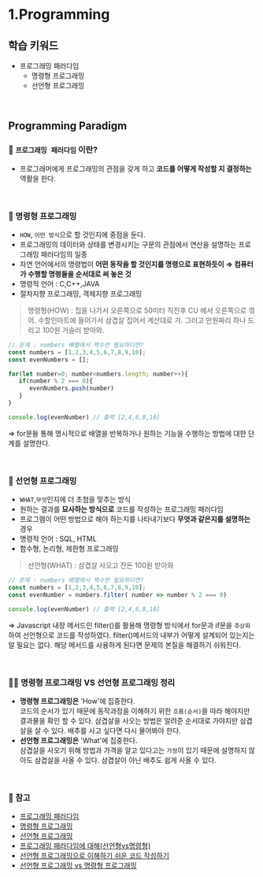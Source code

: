 # 1.Programming

## 학습 키워드

- 프로그래밍 패러다임
  - 명령형 프로그래밍
  - 선언형 프로그래밍

<br/>

## Programming Paradigm

### 📖 `프로그래밍 패러다임` 이란?  

- 프로그래머에게 프로그래밍의 관점을 갖게 하고 __코드를 어떻게 작성할 지 결정하는__ 역활을 한다.

<br/>

### 🤖 명령형 프로그래밍

- `HOW`, `어떤 방식`으로 할 것인지에 중점을 둔다.
- 프로그래밍의 데이터와 상태를 변경시키는 구문의 관점에서 연산을 설명하는 프로그래밍 패러다임의 일종
- 자연 언어에서의 명령법이 __어떤 동작을 할 것인지를 명령으로 표현하듯이__ __⇒ 컴퓨터가 수행할 명령들을 순서대로 써 놓은 것__
- 명령적 언어 : C,C++,JAVA
- 절차지향 프로그래밍, 객체지향 프로그래밍

> 명령형(HOW) : 집을 나가서 오른쪽으로 50미터 직진후 CU 에서 오른쪽으로 꺾어. 수할인마트에 들어가서 삼겹살 집어서 계산대로 가. 그러고 만원짜리 하나 드리고 100원 거슬러 받아와.

```javascript
// 문제 : numbers 배열에서 짝수만 필요하다면?
const numbers = [1,2,3,4,5,6,7,8,9,10]; 
const evenNumbers = []; 

for(let number=0; number<numbers.length; number++){
   if(number % 2 === 0){
      evenNumbers.push(number)
   }
}

console.log(evenNumber) // 출력 [2,4,6,8,10] 
```

⇒ for문들 통해 명시적으로 배열을 반복하거나 원하는 기능을 수행하는 방법에 대한 단계를 설명한다.

<br/>

### 🤖 선언형 프로그래밍

- `WHAT`,`무엇`인지에 더 초첨을 맞추는 방식
- 원하는 결과를 __묘사하는 방식으로__ 코드를 작성하는 프로그래밍 패러다임
- 프로그램이 어떤 방법으로 해야 하는지를 나타내기보다 __무엇과 같은지를 설명하는__ 경우
- 명령적 언어 : SQL, HTML
- 함수형, 논리형, 제한형 프로그래밍

>선언형(WHAT) : 삼겹살 사오고 잔돈 100원 받아와

```javascript
// 문제 : numbers 배열에서 짝수만 필요하다면?
const numbers = [1,2,3,4,5,6,7,8,9,10]; 
const evenNumber = numbers.filter( number => number % 2 === 0)

console.log(evenNumber) // 출력 [2,4,6,8,10] 
```

⇒ Javascript 내장 메서드인 filter()를 활용해 명령형 방식에서 for문과 if문을 `추상화`하여 선언형으로 코드를 작성하였다. filter()메서드의 내부가 어떻게 설계되어 있는지는 알 필요는 없다. 해당 메서드를 사용하게 된다면
문제의 본질을 해결하기 쉬워진다.

<br/>

### ✍🏻 명령형 프로그래밍 VS 선언형 프로그래밍 정리  

- __명령형 프로그래밍은__ 'How'에 집중한다.<br/>
  코드의 순서가 있기 때문에 동작과정을 이해하기 위한 `흐름(순서)`을 따라 해야지만 결과물을 확인 할 수 있다.
  삼겹살을 사오는 방법은 알려준 순서대로 가야지만 삼겹살을 살 수 있다. 배추를 사고 싶다면 다시 물어봐야 한다.
- __선언형 프로그래밍은__ 'What'에 집중한다.<br/>
삼겹살을 사오기 위해 방법과 가격을 알고 있다고는 `가정`이 있기 때문에 설명하지 않아도 삼겹살을 사올 수 있다. 삼겹살이 아닌 배추도 쉽게 사올 수 있다.

<br/>

### 🔗 참고

- [프로그래밍 패러다임]("https://ko.wikipedia.org/wiki/%ED%94%84%EB%A1%9C%EA%B7%B8%EB%9E%98%EB%B0%8D_%ED%8C%A8%EB%9F%AC%EB%8B%A4%EC%9E%84")
- [명령형 프로그래밍]("https://ko.wikipedia.org/wiki/%EB%AA%85%EB%A0%B9%ED%98%95_%ED%94%84%EB%A1%9C%EA%B7%B8%EB%9E%98%EB%B0%8D")
- [선언형 프로그래밍]("https://ko.wikipedia.org/wiki/%EC%84%A0%EC%96%B8%ED%98%95_%ED%94%84%EB%A1%9C%EA%B7%B8%EB%9E%98%EB%B0%8D")
- [프로그래밍 패러다임에 대해(선언형vs명령형)](https://velog.io/@turtle601/프로그래밍-패러다임에-대해선언형-vs-명령형)
- [선언형 프로그래밍으로 이해하기 쉬운 코드 작성하기](https://yozm.wishket.com/magazine/detail/2083/)
- [선언형 프로그래밍 vs 명령형 프로그래밍](https://velog.io/@wndud0647/TIL-39-CS-선언형-프로그래밍-vs-명령형-프로그래밍)
